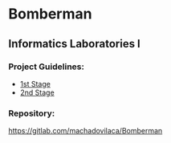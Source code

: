 # Bomberman

## Informatics Laboratories I

### Project Guidelines:

* [1st Stage](1ststage.pdf)
* [2nd Stage](2ndstage.pdf)

### Repository:

https://gitlab.com/machadovilaca/Bomberman